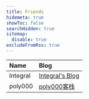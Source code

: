 ```yaml
---
title: Friends
hidemeta: true
showToc: false
searchHidden: true
sitemap:
  disable: true
excludeFromRss: true
---
```


| Name | Blog |
| :--- | :--- |
| Integral | [Integral's Blog](https://blog.i7.homes) |
| poly000 | [poly000客栈](https://mokurin000.github.io) |
